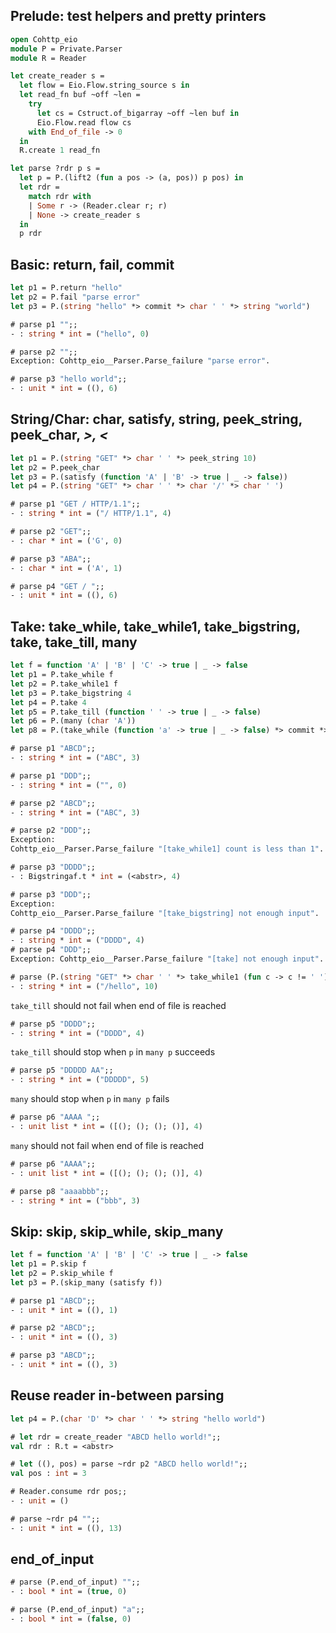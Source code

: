 ## Prelude: test helpers and pretty printers

```ocaml
open Cohttp_eio
module P = Private.Parser
module R = Reader

let create_reader s = 
  let flow = Eio.Flow.string_source s in
  let read_fn buf ~off ~len = 
    try 
      let cs = Cstruct.of_bigarray ~off ~len buf in 
      Eio.Flow.read flow cs
    with End_of_file -> 0 
  in
  R.create 1 read_fn 

let parse ?rdr p s = 
  let p = P.(lift2 (fun a pos -> (a, pos)) p pos) in
  let rdr = 
    match rdr with
    | Some r -> (Reader.clear r; r)
    | None -> create_reader s 
  in
  p rdr
```

## Basic: return, fail, commit
```ocaml
let p1 = P.return "hello"
let p2 = P.fail "parse error"
let p3 = P.(string "hello" *> commit *> char ' ' *> string "world")
```

```ocaml
# parse p1 "";;
- : string * int = ("hello", 0)

# parse p2 "";;
Exception: Cohttp_eio__Parser.Parse_failure "parse error".

# parse p3 "hello world";;
- : unit * int = ((), 6)
```

## String/Char: char, satisfy, string, peek_string, peek_char, *>, <*

```ocaml
let p1 = P.(string "GET" *> char ' ' *> peek_string 10)
let p2 = P.peek_char
let p3 = P.(satisfy (function 'A' | 'B' -> true | _ -> false))
let p4 = P.(string "GET" *> char ' ' *> char '/' *> char ' ')
```

```ocaml
# parse p1 "GET / HTTP/1.1";;
- : string * int = ("/ HTTP/1.1", 4)

# parse p2 "GET";;
- : char * int = ('G', 0)

# parse p3 "ABA";;
- : char * int = ('A', 1)

# parse p4 "GET / ";;
- : unit * int = ((), 6)
```

## Take: take_while, take_while1, take_bigstring, take, take_till, many 

```ocaml
let f = function 'A' | 'B' | 'C' -> true | _ -> false
let p1 = P.take_while f 
let p2 = P.take_while1 f
let p3 = P.take_bigstring 4
let p4 = P.take 4
let p5 = P.take_till (function ' ' -> true | _ -> false)
let p6 = P.(many (char 'A'))
let p8 = P.(take_while (function 'a' -> true | _ -> false) *> commit *> take_while (function 'b' -> true| _ -> false))

```

```ocaml
# parse p1 "ABCD";;
- : string * int = ("ABC", 3)

# parse p1 "DDD";;
- : string * int = ("", 0)

# parse p2 "ABCD";;
- : string * int = ("ABC", 3)

# parse p2 "DDD";;
Exception:
Cohttp_eio__Parser.Parse_failure "[take_while1] count is less than 1".

# parse p3 "DDDD";;
- : Bigstringaf.t * int = (<abstr>, 4)

# parse p3 "DDD";;
Exception:
Cohttp_eio__Parser.Parse_failure "[take_bigstring] not enough input".

# parse p4 "DDDD";;
- : string * int = ("DDDD", 4)
# parse p4 "DDD";;
Exception: Cohttp_eio__Parser.Parse_failure "[take] not enough input".

# parse (P.(string "GET" *> char ' ' *> take_while1 (fun c -> c != ' '))) "GET /hello  ";;
- : string * int = ("/hello", 10)
```

`take_till` should not fail when end of file is reached 
```ocaml
# parse p5 "DDDD";;
- : string * int = ("DDDD", 4)
```

`take_till` should stop when `p` in `many p` succeeds

```ocaml
# parse p5 "DDDDD AA";;
- : string * int = ("DDDDD", 5)
```

`many` should stop when `p` in `many p` fails
```ocaml
# parse p6 "AAAA ";;
- : unit list * int = ([(); (); (); ()], 4)
```

`many` should not fail when end of file is reached
```ocaml
# parse p6 "AAAA";;
- : unit list * int = ([(); (); (); ()], 4)
```

```ocaml
# parse p8 "aaaabbb";;
- : string * int = ("bbb", 3)
```

## Skip: skip, skip_while, skip_many 

```ocaml
let f = function 'A' | 'B' | 'C' -> true | _ -> false
let p1 = P.skip f
let p2 = P.skip_while f
let p3 = P.(skip_many (satisfy f))
```

```ocaml
# parse p1 "ABCD";;
- : unit * int = ((), 1)

# parse p2 "ABCD";;
- : unit * int = ((), 3)

# parse p3 "ABCD";;
- : unit * int = ((), 3)
```
## Reuse reader in-between parsing

```ocaml
let p4 = P.(char 'D' *> char ' ' *> string "hello world")
```

```ocaml
# let rdr = create_reader "ABCD hello world!";;
val rdr : R.t = <abstr>

# let ((), pos) = parse ~rdr p2 "ABCD hello world!";;
val pos : int = 3

# Reader.consume rdr pos;;
- : unit = ()

# parse ~rdr p4 "";;
- : unit * int = ((), 13)
```

## end_of_input

```ocaml
# parse (P.end_of_input) "";;
- : bool * int = (true, 0)

# parse (P.end_of_input) "a";;
- : bool * int = (false, 0)
```
